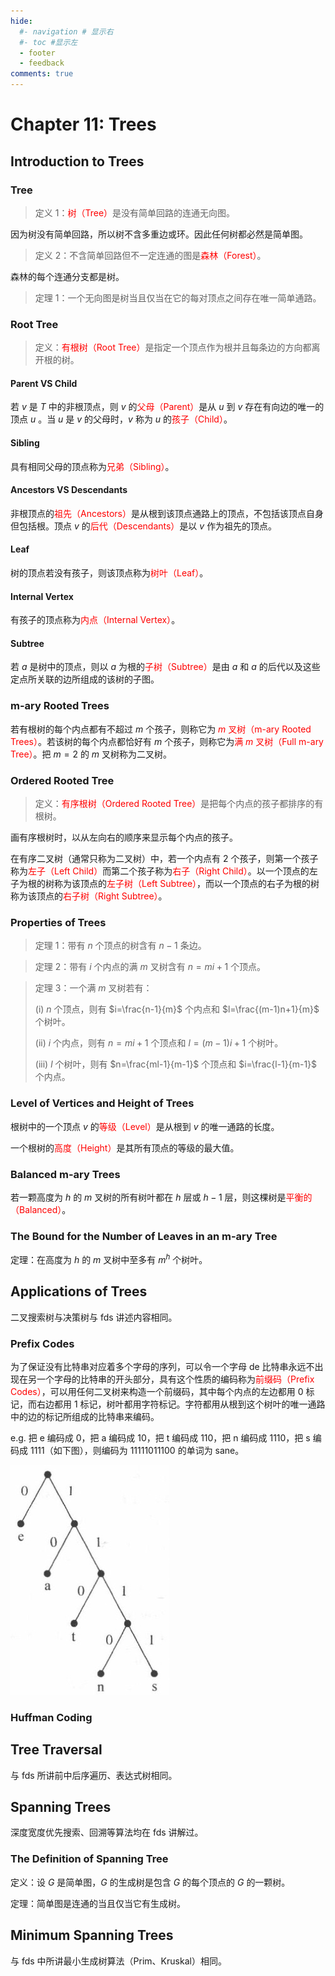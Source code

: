 ```yaml
---
hide:
  #- navigation # 显示右
  #- toc #显示左
  - footer
  - feedback
comments: true
---  
```


# Chapter 11: Trees

## Introduction to Trees

### Tree

> 定义 1：<font color="red">树（Tree）</font>是没有简单回路的连通无向图。

因为树没有简单回路，所以树不含多重边或环。因此任何树都必然是简单图。

> 定义 2：不含简单回路但不一定连通的图是<font color="red">森林（Forest）</font>。

森林的每个连通分支都是树。

> 定理 1：一个无向图是树当且仅当在它的每对顶点之间存在唯一简单通路。

### Root Tree

> 定义：<font color="red">有根树（Root Tree）</font>是指定一个顶点作为根并且每条边的方向都离开根的树。

#### Parent VS Child

若 $v$ 是 $T$ 中的非根顶点，则 $v$ 的<font color="red">父母（Parent）</font>是从 $u$ 到 $v$ 存在有向边的唯一的顶点 $u$ 。当 $u$ 是 $v$ 的父母时，$v$ 称为 $u$ 的<font color="red">孩子（Child）</font>。

#### Sibling

具有相同父母的顶点称为<font color="red">兄弟（Sibling）</font>。

#### Ancestors VS Descendants

非根顶点的<font color="red">祖先（Ancestors）</font>是从根到该顶点通路上的顶点，不包括该顶点自身但包括根。顶点 $v$ 的<font color="red">后代（Descendants）</font>是以 $v$ 作为祖先的顶点。

#### Leaf

树的顶点若没有孩子，则该顶点称为<font color="red">树叶（Leaf）</font>。

#### Internal Vertex

有孩子的顶点称为<font color="red">内点（Internal Vertex）</font>。

#### Subtree

若 $a$ 是树中的顶点，则以 $a$ 为根的<font color="red">子树（Subtree）</font>是由 $a$ 和 $a$ 的后代以及这些定点所关联的边所组成的该树的子图。

### m-ary Rooted Trees

若有根树的每个内点都有不超过 $m$ 个孩子，则称它为<font color="red"> $m$ 叉树（m-ary Rooted Trees）</font>。若该树的每个内点都恰好有 $m$ 个孩子，则称它为<font color="red">满 $m$ 叉树（Full m-ary Tree）</font>。把 $m=2$ 的 $m$ 叉树称为二叉树。

### Ordered Rooted Tree

> 定义：<font color="red">有序根树（Ordered Rooted Tree）</font>是把每个内点的孩子都排序的有根树。

画有序根树时，以从左向右的顺序来显示每个内点的孩子。

在有序二叉树（通常只称为二叉树）中，若一个内点有 $2$ 个孩子，则第一个孩子称为<font color="red">左子（Left Child）</font>而第二个孩子称为<font color="red">右子（Right Child）</font>。以一个顶点的左子为根的树称为该顶点的<font color="red">左子树（Left Subtree）</font>，而以一个顶点的右子为根的树称为该顶点的<font color="red">右子树（Right Subtree）</font>。

### Properties of Trees

> 定理 1：带有 $n$ 个顶点的树含有 $n-1$ 条边。

> 定理 2：带有 $i$ 个内点的满 $m$ 叉树含有 $n=mi+1$ 个顶点。

> 定理 3：一个满 $m$ 叉树若有：
>
> (i) $n$ 个顶点，则有 $i=\frac{n-1}{m}$ 个内点和 $l=\frac{(m-1)n+1}{m}$ 个树叶。
>
> (ii) $i$ 个内点，则有 $n=mi+1$ 个顶点和 $l=(m-1)i+1$ 个树叶。
>
> (iii) $l$ 个树叶，则有 $n=\frac{ml-1}{m-1}$ 个顶点和 $i=\frac{l-1}{m-1}$ 个内点。

### Level of Vertices and Height of Trees

根树中的一个顶点 $v$ 的<font color="red">等级（Level）</font>是从根到 $v$ 的唯一通路的长度。

一个根树的<font color="red">高度（Height）</font>是其所有顶点的等级的最大值。

### Balanced m-ary Trees

若一颗高度为 $h$ 的 $m$ 叉树的所有树叶都在 $h$ 层或 $h-1$ 层，则这棵树是<font color="red">平衡的（Balanced）</font>。

### The Bound for the Number of Leaves in an m-ary Tree

定理：在高度为 $h$ 的 $m$ 叉树中至多有 $m^h$ 个树叶。

## Applications of Trees

二叉搜索树与决策树与 fds 讲述内容相同。

### Prefix Codes

为了保证没有比特串对应着多个字母的序列，可以令一个字母 de 比特串永远不出现在另一个字母的比特串的开头部分，具有这个性质的编码称为<font color="red">前缀码（Prefix Codes）</font>，可以用任何二叉树来构造一个前缀码，其中每个内点的左边都用 0 标记，而右边都用 1 标记，树叶都用字符标记。字符都用从根到这个树叶的唯一通路中的边的标记所组成的比特串来编码。

e.g. 把 e 编码成 0，把 a 编码成 10，把 t 编码成 110，把 n 编码成 1110，把 s 编码成 1111（如下图），则编码为 11111011100 的单词为 sane。

![](../../../assets/image-20240606111441491.png)

### Huffman Coding

## Tree Traversal

与 fds 所讲前中后序遍历、表达式树相同。

## Spanning Trees

深度宽度优先搜索、回溯等算法均在 fds 讲解过。

### The Definition of Spanning Tree

定义：设 $G$ 是简单图，$G$ 的生成树是包含 $G$ 的每个顶点的 $G$ 的一颗树。

定理：简单图是连通的当且仅当它有生成树。

## Minimum Spanning Trees

与 fds 中所讲最小生成树算法（Prim、Kruskal）相同。
